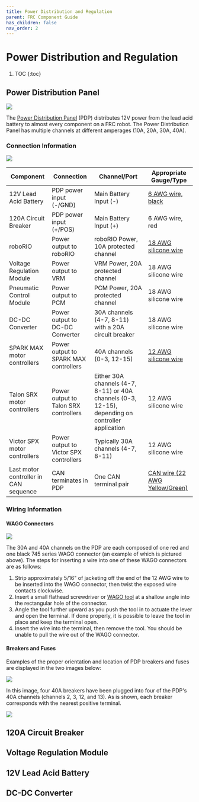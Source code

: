 ```yaml
---
title: Power Distribution and Regulation
parent: FRC Component Guide
has_children: false
nav_order: 2
---
```


# Power Distribution and Regulation



 1. TOC
{:toc}

## Power Distribution Panel

![](../res/PDP.jpg)

The [Power Distribution Panel](https://www.andymark.com/products/power-distribution-panel) (PDP) distributes 12V power from the lead acid battery to almost every component on a FRC robot. The Power Distribution Panel has multiple channels at different amperages (10A, 20A, 30A, 40A).

### Connection Information

![](../res/PDPPorts.png)

| Component                             | Connection                             | Channel/Port                                                 | Appropriate Gauge/Type                                       |
| ------------------------------------- | -------------------------------------- | ------------------------------------------------------------ | ------------------------------------------------------------ |
| 12V Lead Acid Battery                 | PDP power input (-/GND)                | Main Battery Input (-)                                       | [6 AWG wire, black](https://www.mcmaster.com/6948k91)        |
| 120A Circuit Breaker                  | PDP power input (+/POS)                | Main Battery Input (+)                                       | 6 AWG wire, red                                              |
| roboRIO                               | Power output to roboRIO                | roboRIO Power, 10A protected channel                         | [18 AWG silicone wire](https://www.amazon.com/BNTECHGO-Silicone-Flexible-Strands-Stranded/dp/B01KCPL3GC/ref=pd_lpo_vtph_21_tr_img_2/143-1107074-5770767?_encoding=UTF8&psc=1&refRID=JXD50AXF8VPJF8KJP8NW) |
| Voltage Regulation Module             | Power output to VRM                    | VRM Power, 20A protected channel                             | 18 AWG silicone wire                                         |
| Pneumatic Control Module              | Power output to PCM                    | PCM Power, 20A protected channel                             | 18 AWG silicone wire                                         |
| DC-DC Converter                       | Power output to DC-DC Converter        | 30A channels (4-7, 8-11) with a 20A circuit breaker          | 18 AWG silicone wire                                         |
| SPARK MAX motor controllers           | Power output to SPARK MAX controllers  | 40A channels (0-3, 12-15)                                    | [12 AWG silicone wire](https://www.vexrobotics.com/vexpro/motors-electronics/electricalwire.html) |
| Talon SRX motor controllers           | Power output to Talon SRX controllers  | Either 30A channels (4-7, 8-11) or 40A channels (0-3, 12-15), depending on controller application | 12 AWG silicone wire                                         |
| Victor SPX motor controllers          | Power output to Victor SPX controllers | Typically 30A channels (4-7, 8-11)                           | 12 AWG silicone wire                                         |
| Last motor controller in CAN sequence | CAN terminates in PDP                  | One CAN terminal pair                                        | [CAN wire (22 AWG Yellow/Green)](https://www.vexrobotics.com/vexpro/motors-electronics/electricalwire.html) |

### Wiring Information

#### WAGO Connectors

![](../res/WAGOConnector.jpg)

The 30A and 40A channels on the PDP are each composed of one red and one black 745 series WAGO connector (an example of which is pictured above). The steps for inserting a wire into one of these WAGO connectors are as follows:

1. Strip approximately 5/16" of jacketing off the end of the 12 AWG wire to be inserted into the WAGO connector, then twist the exposed wire contacts clockwise.
2. Insert a small flathead screwdriver or [WAGO tool](https://firstchoicebyandymark.com/fc-wagotool) at a shallow angle into the rectangular hole of the connector.
3. Angle the tool further upward as you push the tool in to actuate the lever and open the terminal. If done properly, it is possible to leave the tool in place and keep the terminal open.
4. Insert the wire into the terminal, then remove the tool. You should be unable to pull the wire out of the WAGO connector.

#### Breakers and Fuses

Examples of the proper orientation and location of PDP breakers and fuses are displayed in the two images below:

![](../res/breakerExample.jpg)

In this image, four 40A breakers have been plugged into four of the PDP's 40A channels (channels 2, 3, 12, and 13). As is shown, each breaker corresponds with the nearest positive terminal.

![](../res/PDP30ABreakers.jpeg)

## 120A Circuit Breaker



## Voltage Regulation Module

## 12V Lead Acid Battery

## DC-DC Converter

